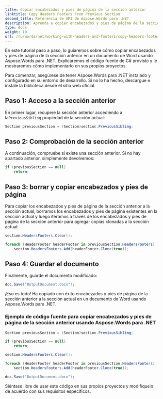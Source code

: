 ```yaml
---
title: Copiar encabezados y pies de página de la sección anterior
linktitle: Copy Headers Footers From Previous Section
second_title: Referencia de API de Aspose.Words para .NET
description: Aprenda a copiar encabezados y pies de página de la sección anterior en documentos de Word usando Aspose.Words para .NET.
type: docs
weight: 10
url: /ru/words/net/working-with-headers-and-footers/copy-headers-footers-from-previous-section/
---
```


En este tutorial paso a paso, lo guiaremos sobre cómo copiar encabezados y pies de página de la sección anterior en un documento de Word usando Aspose.Words para .NET. Explicaremos el código fuente de C# provisto y le mostraremos cómo implementarlo en sus propios proyectos.

Para comenzar, asegúrese de tener Aspose.Words para .NET instalado y configurado en su entorno de desarrollo. Si no lo ha hecho, descargue e instale la biblioteca desde el sitio web oficial.

## Paso 1: Acceso a la sección anterior

En primer lugar, recupere la sección anterior accediendo a la`PreviousSibling` propiedad de la sección actual:

```csharp
Section previousSection = (Section)section.PreviousSibling;
```

## Paso 2: Comprobación de la sección anterior

A continuación, compruebe si existe una sección anterior. Si no hay apartado anterior, simplemente devolvemos:

```csharp
if (previousSection == null)
    return;
```

## Paso 3: borrar y copiar encabezados y pies de página

Para copiar los encabezados y pies de página de la sección anterior a la sección actual, borramos los encabezados y pies de página existentes en la sección actual y luego iteramos a través de los encabezados y pies de página de la sección anterior para agregar copias clonadas a la sección actual:

```csharp
section.HeadersFooters.Clear();

foreach (HeaderFooter headerFooter in previousSection.HeadersFooters)
    section.HeadersFooters.Add(headerFooter.Clone(true));
```

## Paso 4: Guardar el documento

Finalmente, guarde el documento modificado:

```csharp
doc.Save("OutputDocument.docx");
```

¡Eso es todo! Ha copiado con éxito encabezados y pies de página de la sección anterior a la sección actual en un documento de Word usando Aspose.Words para .NET.

### Ejemplo de código fuente para copiar encabezados y pies de página de la sección anterior usando Aspose.Words para .NET

```csharp
Section previousSection = (Section)section.PreviousSibling;

if (previousSection == null)
    return;

section.HeadersFooters.Clear();

foreach (HeaderFooter headerFooter in previousSection.HeadersFooters)
    section.HeadersFooters.Add(headerFooter.Clone(true));

doc.Save("OutputDocument.docx");
```

Siéntase libre de usar este código en sus propios proyectos y modifíquelo de acuerdo con sus requisitos específicos.